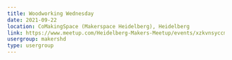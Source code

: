 ```yaml
---
title: Woodworking Wednesday
date: 2021-09-22
location: CoMakingSpace (Makerspace Heidelberg), Heidelberg
link: https://www.meetup.com/Heidelberg-Makers-Meetup/events/xzkvnsyccmbdc/
usergroup: makershd
type: usergroup
---
```

